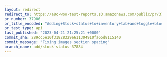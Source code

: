 ```yaml
---
layout: redirect
redirect_to: https://a8c-woo-test-reports.s3.amazonaws.com/public/pr/37906/api/index.html
pr_number: 37906
pr_title_encoded: "Adding+Stock+status+to+inventory+tab+and+toggle+block"
pr_test_type: api
last_published: "2023-04-21 21:25:21 +0000"
commit_sha: 289cc5e10f31828329e611304910fa65d8115140
commit_message: "Fixing images section spacing"
branch_name: add/stock-status-37884
---
```

